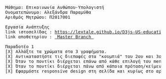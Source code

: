 <pre>
Μάθημα: Επικοινωνία Ανθώπου-Υπολογιστή
Ονοματεπώνυμο: Αλεξάνδρα Παραμύθα
Αριθμός Μητρώου: Π2017001

Εργασία Ανάπτυξης
link ιστοσελίδας : <a href="https://lextale.github.io/D3js-US-educational-attainment">https://lextale.github.io/D3js-US-educational-attainment</a>
link αποθετηρίου : <a href="https://github.com/lextale/D3js-US-educational-attainment"> Master Branch </a>

Παραδοτέο 1
[X] Αλλάξτε τα χρώματα στα 3 γραφήματα.
[X] Αντικαταστήστε τις διεπαφές στα "κουμπιά" του 2ου και 3ου γραφήματος με άλλες της επιλογής σας.
[X] Όταν το ποντίκι διέρχεται επάνω από κάθε επιλογή του menu στην κορυφή της σελίδας, να ακούγεται κάποιος ήχος της επιλογής σας.
[X] Όταν το ποντίκι διέρχεται πάνω από κάποια πρόταση/κείμενο της σελίδας, να ακούγεται αυτόματα η αφήγηση του κειμένου (text-to-speech).
[X] Εφαρμόστε responsive design στη σελίδα και κυρίως στο αρχικό menu έτσι ώστε να προσαρμόζεται σε οθόνες διαφορετικών διαστάσεων (π.χ. Bootstrap).
</pre>
